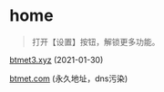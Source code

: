 # home

> 打开【设置】按钮，解锁更多功能。

[btmet3.xyz](https://www.btmet3.xyz)  (2021-01-30)

[btmet.com](https://btmet.com)  (永久地址，dns污染)

